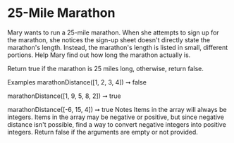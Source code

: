 # 25-Mile Marathon

Mary wants to run a 25-mile marathon. When she attempts to sign up for the marathon, she notices the sign-up sheet doesn't directly state the marathon's length. Instead, the marathon's length is listed in small, different portions. Help Mary find out how long the marathon actually is.

Return true if the marathon is 25 miles long, otherwise, return false.

Examples
marathonDistance([1, 2, 3, 4]) ➞ false

marathonDistance([1, 9, 5, 8, 2]) ➞ true

marathonDistance([-6, 15, 4]) ➞ true
Notes
Items in the array will always be integers.
Items in the array may be negative or positive, but since negative distance isn't possible, find a way to convert negative integers into positive integers.
Return false if the arguments are empty or not provided.
